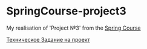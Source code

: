 # SpringCourse-project3
My realisation of 'Project №3' from the [Spring Course](https://swiftbook.org/courses/438)

[Техническое Задание на проект](https://github.com/Pomge/SpringCourse-project3/files/13069245/Project3_TZ.pdf)
